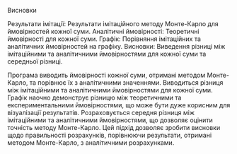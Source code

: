 Висновки

Результати імітації: Результати імітаційного методу Монте-Карло для ймовірностей кожної суми.
Аналітичні ймовірності: Теоретичні ймовірності для кожної суми.
Графік: Порівняння імітаційних та аналітичних ймовірностей на графіку.
Висновки: Виведення різниці між імітаційними та аналітичними ймовірностями для кожної суми та середньої різниці.

Програма виводить ймовірності кожної суми, отримані методом Монте-Карло, та порівнює їх з аналітичними значеннями.
Виводиться різниця між імітаційними та аналітичними ймовірностями для кожної суми. Графік наочно демонструє різницю між теоретичними та експериментальними ймовірностями, що може бути дуже корисним для візуалізації результатів.
Розраховується середня різниця між імітаційними та аналітичними ймовірностями, що дозволяє оцінити точність методу Монте-Карло.
Цей підхід дозволяє зробити висновки щодо правильності розрахунків, порівнюючи результати, отримані методом Монте-Карло, з аналітичними розрахунками.
